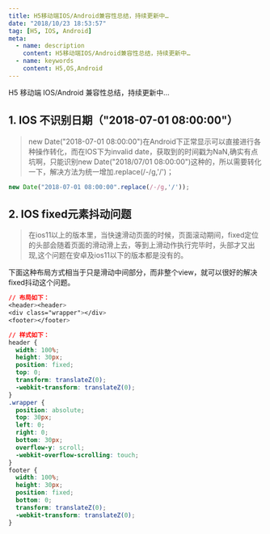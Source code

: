 ```yaml
---
title: H5移动端IOS/Android兼容性总结，持续更新中…
date: "2018/10/23 18:53:57"
tag: [H5, IOS, Android]
meta:
  - name: description
    content: H5移动端IOS/Android兼容性总结，持续更新中…
  - name: keywords
    content: H5,OS,Android
---
```


H5 移动端 IOS/Android 兼容性总结，持续更新中…

<!-- more -->

## 1. IOS 不识别日期（"2018-07-01 08:00:00"）

> new Date("2018-07-01 08:00:00")在Android下正常显示可以直接进行各种操作转化，而在IOS下为invalid date，获取到的时间戳为NaN,确实有点坑啊，只能识别new Date("2018/07/01 08:00:00")这种的，所以需要转化一下，解决方法为统一增加.replace(/-/g,'/')；

```js
new Date("2018-07-01 08:00:00".replace(/-/g,'/'));
```

## 2. IOS fixed元素抖动问题
> 在ios11以上的版本里，当快速滑动页面的时候，页面滚动期间，fixed定位的头部会随着页面的滑动滑上去，等到上滑动作执行完毕时，头部才又出现,这个问题在安卓及ios11以下的版本都是没有的。

下面这种布局方式相当于只是滑动中间部分，而非整个view，就可以很好的解决fixed抖动这个问题。

```css
// 布局如下：
<header><header>
<div class="wrapper"></div>
<footer></footer>

// 样式如下：
header {
  width: 100%;
  height: 30px;
  position: fixed;
  top: 0;
  transform: translateZ(0);
  -webkit-transform: translateZ(0);
}
.wrapper {
  position: absolute;
  top: 30px;
  left: 0;
  right: 0;
  bottom: 30px;
  overflow-y: scroll;
  -webkit-overflow-scrolling: touch;
}
footer {
  width: 100%;
  height: 30px;
  position: fixed;
  bottom: 0;
  transform: translateZ(0);
  -webkit-transform: translateZ(0);
}
```
